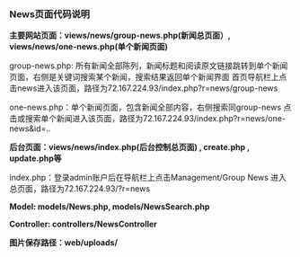 ### **News页面代码说明**
**主要网站页面：views/news/group-news.php(新闻总页面）, views/news/one-news.php(单个新闻页面)**

group-news.php: 所有新闻全部陈列，新闻标题和阅读原文链接跳转到单个新闻页面，右侧是关键词搜索某个新闻，搜索结果返回单个新闻界面
首页导航栏上点击news进入该页面，路径为72.167.224.93/index.php?r=news/group-news

one-news.php：单个新闻页面，包含新闻全部内容，右侧搜索同group-news
点击或搜索单个新闻进入该页面，路径为72.167.224.93/index.php?r=news/one-news&id=..

**后台页面：views/news/index.php(后台控制总页面) , create.php , update.php等**

index.php：登录admin账户后在导航栏上点击Management/Group News 进入总页面，路径为72.167.224.93/?r=news

**Model: models/News.php, models/NewsSearch.php**

**Controller: controllers/NewsController**

**图片保存路径：web/uploads/**